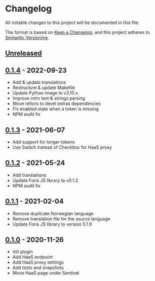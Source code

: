 # Changelog

All notable changes to this project will be documented in this file.

The format is based on [Keep a Changelog](https://keepachangelog.com/en/1.0.0/),
and this project adheres to
[Semantic Versioning](https://semver.org/spec/v2.0.0.html).

## [Unreleased]

## [0.1.4] - 2022-09-23

-   Add & update translations
-   Restructure & update Makefile
-   Update Python image to v3.10.x
-   Improve intro text & strings parsing
-   Move reforis to devel extras dependencies
-   Fix enabled state when a token is missing
-   NPM audit fix

## [0.1.3] - 2021-06-07

-   Add support for longer tokens
-   Use Switch instead of Checkbox for HaaS proxy

## [0.1.2] - 2021-05-24

-   Add translations
-   Update Foris JS library to v0.1.2
-   NPM audit fix

## [0.1.1] - 2021-02-04

-   Remove duplicate Norwegian language
-   Remove translation file for the source language
-   Update Foris JS library to version 5.1.9

## [0.1.0] - 2020-11-26

-   Init plugin
-   Add HaaS endpoint
-   Add HaaS proxy settings
-   Add tests and snapshots
-   Move HaaS page under Sentinel

[unreleased]: https://gitlab.nic.cz/turris/reforis/reforis-haas/-/compare/v0.1.4...master
[0.1.4]: https://gitlab.nic.cz/turris/reforis/reforis-haas/-/compare/v0.1.3...v0.1.4
[0.1.3]: https://gitlab.nic.cz/turris/reforis/reforis-haas/-/compare/v0.1.2...v0.1.3
[0.1.2]: https://gitlab.nic.cz/turris/reforis/reforis-haas/-/compare/v0.1.1...v0.1.2
[0.1.1]: https://gitlab.nic.cz/turris/reforis/reforis-haas/-/compare/v0.1.0...v0.1.1
[0.1.0]: https://gitlab.nic.cz/turris/reforis/reforis-haas/-/tags/v0.1.0

